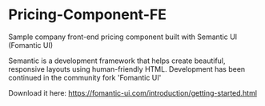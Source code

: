 # Pricing-Component-FE
Sample company front-end pricing component built with Semantic UI (Fomantic UI)


Semantic is a development framework that helps create beautiful, responsive layouts using human-friendly HTML.
Development has been continued in the community fork 'Fomantic UI'

Download it here: https://fomantic-ui.com/introduction/getting-started.html
